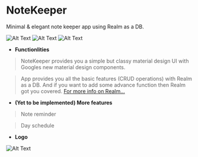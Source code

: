 # NoteKeeper
Minimal & elegant note keeper app using Realm as a DB.


![Alt Text](https://i.imgur.com/qjYK5N6l.png)
![Alt Text](https://i.imgur.com/c6m7SQIl.png)
![Alt Text](https://i.imgur.com/cOGomKGl.png)


- **Functionlities**

>NoteKeeper provides you a simple but classy material design UI with Googles new material design components.

>App provides you all the basic features (CRUD operations) with Realm as a DB. And if you want to add some advance function then Realm got you covered. 
<a href="https://realm.io/docs">For more info on Realm...</a>

- **(Yet to be implemented) More features**

>Note reminder

>Day schedule

-  **Logo**

![Alt Text](https://i.imgur.com/1vyCz02.png)



